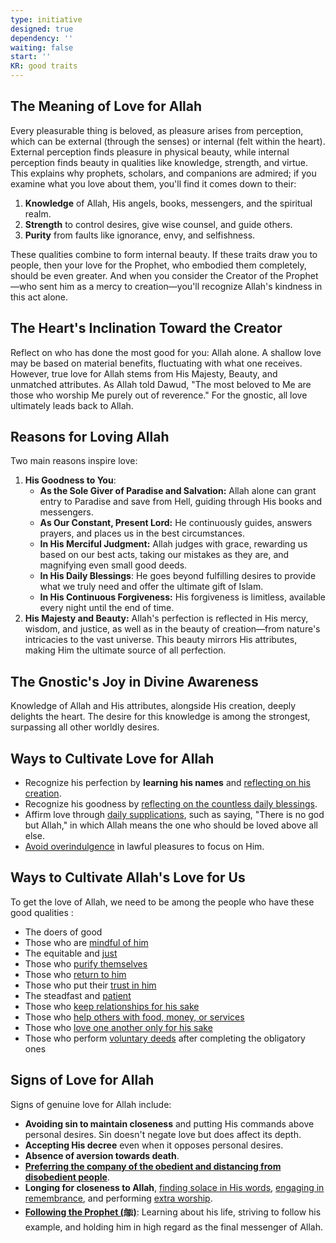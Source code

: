 ```yaml
---
type: initiative
designed: true
dependency: ''
waiting: false
start: ''
KR: good traits
---
```


## The Meaning of Love for Allah

Every pleasurable thing is beloved, as pleasure arises from perception, which can be external (through the senses) or internal (felt within the heart). External perception finds pleasure in physical beauty, while internal perception finds beauty in qualities like knowledge, strength, and virtue. This explains why prophets, scholars, and companions are admired; if you examine what you love about them, you'll find it comes down to their:

1. **Knowledge** of Allah, His angels, books, messengers, and the spiritual realm.
2. **Strength** to control desires, give wise counsel, and guide others.
3. **Purity** from faults like ignorance, envy, and selfishness.

These qualities combine to form internal beauty. If these traits draw you to people, then your love for the Prophet, who embodied them completely, should be even greater. And when you consider the Creator of the Prophet—who sent him as a mercy to creation—you'll recognize Allah's kindness in this act alone.

## The Heart's Inclination Toward the Creator

Reflect on who has done the most good for you: Allah alone. A shallow love may be based on material benefits, fluctuating with what one receives. However, true love for Allah stems from His Majesty, Beauty, and unmatched attributes. As Allah told Dawud, "The most beloved to Me are those who worship Me purely out of reverence." For the gnostic, all love ultimately leads back to Allah.

## Reasons for Loving Allah

Two main reasons inspire love:

1. **His Goodness to You**:
	* **As the Sole Giver of Paradise and Salvation:** Allah alone can grant entry to Paradise and save from Hell, guiding through His books and messengers.
	* **As Our Constant, Present Lord:** He continuously guides, answers prayers, and places us in the best circumstances.
	* **In His Merciful Judgment:** Allah judges with grace, rewarding us based on our best acts, taking our mistakes as they are, and magnifying even small good deeds.
	* **In His Daily Blessings**: He goes beyond fulfilling desires to provide what we truly need and offer the ultimate gift of Islam.
	* **In His Continuous Forgiveness:** His forgiveness is limitless, available every night until the end of time.
2. **His Majesty and Beauty:** Allah's perfection is reflected in His mercy, wisdom, and justice, as well as in the beauty of creation—from nature's intricacies to the vast universe. This beauty mirrors His attributes, making Him the ultimate source of all perfection.

## The Gnostic's Joy in Divine Awareness

Knowledge of Allah and His attributes, alongside His creation, deeply delights the heart. The desire for this knowledge is among the strongest, surpassing all other worldly desires.

## Ways to Cultivate Love for Allah

* Recognize his perfection by **learning his names** and [reflecting on his creation](docs/sidebar1/Processes/Contemplate%20the%20creation.md).
* Recognize his goodness by [reflecting on the countless daily blessings](docs/sidebar1/Processes/Gratitude%20journalling.md).
* Affirm love through [daily supplications](docs/sidebar1/Processes/Say%20morning,%20evening%20and%20before%20sleeping%20supplications.md), such as saying, "There is no god but Allah," in which Allah means the one who should be loved above all else.
* [Avoid overindulgence](docs/sidebar1/Processes/Avoid%20indulging%20on%20the%20lawful.md) in lawful pleasures to focus on Him.

## Ways to Cultivate Allah's Love for Us

To get the love of Allah, we need to be among the people who have these good qualities :

* The doers of good
* Those who are [mindful of him](docs/sidebar1/Initiatives/good%20traits/Fear%20and%20hope.md)
* The equitable and [just](docs/sidebar1/Processes/Be%20just%20and%20adapt%20to%20each%20person.md)
* Those who [purify themselves](docs/sidebar1/Processes/Clean%20and%20beautify%20yourself.md)
* Those who [return to him](docs/sidebar1/Initiatives/good%20traits/Repentance.md)
* Those who put their [trust in him](docs/sidebar1/Initiatives/good%20traits/Reliance.md)
* The steadfast and [patient](docs/sidebar1/Initiatives/good%20traits/Patience.md)
* Those who [keep relationships for his sake](docs/sidebar1/Processes/Resolve%20disputes%20and%20avoid%20boycotting.md)
* Those who [help others with food, money, or services](docs/sidebar1/Initiatives/worship/Zakat%20and%20charity%20and%20selflessness.md)
* Those who [love one another only for his sake](docs/sidebar1/Processes/Meet%20special%20friend%20only%20for%20god's%20sake.md)
* Those who perform [voluntary deeds](docs/sidebar1/Processes/Level%20up%20worship.md) after completing the obligatory ones

## Signs of Love for Allah

Signs of genuine love for Allah include:

* **Avoiding sin to maintain closeness** and putting His commands above personal desires. Sin doesn't negate love but does affect its depth.
* **Accepting His decree** even when it opposes personal desires.
* **Absence of aversion towards death**.
* [**Preferring the company of the obedient and distancing from disobedient people**](docs/sidebar1/Processes/Hate%20the%20disobedient%20and%20love%20the%20obedient.md).
* **Longing for closeness to Allah**, [finding solace in His words](docs/sidebar1/Initiatives/worship/Engaging%20with%20the%20quran.md), [engaging in remembrance](docs/sidebar1/Initiatives/worship/Remembrance%20of%20allah.md), and performing [extra worship](docs/sidebar1/Processes/Level%20up%20worship.md).
* [**Following the Prophet (ﷺ)**](docs/sidebar1/Initiatives/worship/Following%20the%20sunnah.md): Learning about his life, striving to follow his example, and holding him in high regard as the final messenger of Allah.
